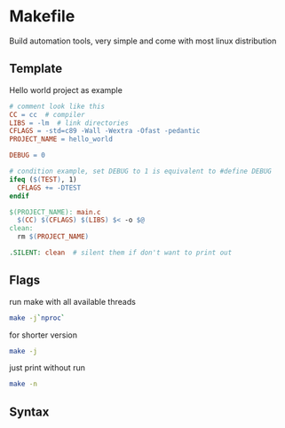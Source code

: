 # Makefile

Build automation tools, very simple and come with most linux distribution

## Template

Hello world project as example

```makefile
# comment look like this
CC = cc  # compiler
LIBS = -lm  # link directories
CFLAGS = -std=c89 -Wall -Wextra -Ofast -pedantic
PROJECT_NAME = hello_world

DEBUG = 0

# condition example, set DEBUG to 1 is equivalent to #define DEBUG
ifeq ($(TEST), 1)
  CFLAGS += -DTEST
endif

$(PROJECT_NAME): main.c
  $(CC) $(CFLAGS) $(LIBS) $< -o $@
clean:
  rm $(PROJECT_NAME)

.SILENT: clean  # silent them if don't want to print out
```

## Flags

run make with all available threads

```sh
make -j`nproc`
```

for shorter version

```sh
make -j
```

just print without run

```sh
make -n
```

## Syntax

